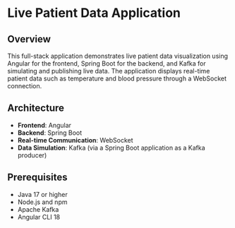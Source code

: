 # Live Patient Data Application

## Overview

This full-stack application demonstrates live patient data visualization using Angular for the frontend, Spring Boot for the backend, and Kafka for simulating and publishing live data. The application displays real-time patient data such as temperature and blood pressure through a WebSocket connection.

## Architecture

- **Frontend**: Angular
- **Backend**: Spring Boot
- **Real-time Communication**: WebSocket
- **Data Simulation**: Kafka (via a Spring Boot application as a Kafka producer)

## Prerequisites

- Java 17 or higher
- Node.js and npm
- Apache Kafka
- Angular CLI 18
